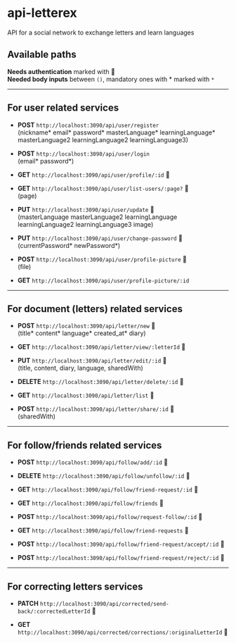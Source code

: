 # api-letterex
API for a social network to exchange letters and learn languages

## Available paths
**Needs authentication** marked with 🔑  
**Needed body inputs** between `()`, mandatory ones with * marked with `*`

---

## For user related services

- **POST** `http://localhost:3090/api/user/register`  
  (nickname* email* password* masterLanguage* learningLanguage* masterLanguage2 learningLanguage2 learningLanguage3)

- **POST** `http://localhost:3090/api/user/login`  
  (email* password*)

- **GET** `http://localhost:3090/api/user/profile/:id` 🔑  

- **GET** `http://localhost:3090/api/user/list-users/:page?` 🔑  
  (page)

- **PUT** `http://localhost:3090/api/user/update` 🔑  
  (masterLanguage masterLanguage2 learningLanguage learningLanguage2 learningLanguage3 image)

- **PUT** `http://localhost:3090/api/user/change-password` 🔑  
  (currentPassword* newPassword*)

- **POST** `http://localhost:3090/api/user/profile-picture` 🔑  
  (file)

- **GET** `http://localhost:3090/api/user/profile-picture/:id`

---

## For document (letters) related services

- **POST** `http://localhost:3090/api/letter/new` 🔑  
  (title* content* language* created_at* diary)

- **GET** `http://localhost:3090/api/letter/view/:letterId` 🔑  

- **PUT** `http://localhost:3090/api/letter/edit/:id` 🔑  
  (title, content, diary, language, sharedWith)

- **DELETE** `http://localhost:3090/api/letter/delete/:id` 🔑  

- **GET** `http://localhost:3090/api/letter/list` 🔑  

- **POST** `http://localhost:3090/api/letter/share/:id` 🔑  
  (sharedWith)

---

## For follow/friends related services

- **POST** `http://localhost:3090/api/follow/add/:id` 🔑  

- **DELETE** `http://localhost:3090/api/follow/unfollow/:id` 🔑  

- **GET** `http://localhost:3090/api/follow/friend-request/:id` 🔑  

- **GET** `http://localhost:3090/api/follow/friends` 🔑  

- **POST** `http://localhost:3090/api/follow/request-follow/:id` 🔑  

- **GET** `http://localhost:3090/api/follow/friend-requests` 🔑  

- **POST** `http://localhost:3090/api/follow/friend-request/accept/:id` 🔑  

- **POST** `http://localhost:3090/api/follow/friend-request/reject/:id` 🔑  

---

## For correcting letters services

- **PATCH** `http://localhost:3090/api/corrected/send-back/:correctedLetterId` 🔑  

- **GET** `http://localhost:3090/api/corrected/corrections/:originalLetterId` 🔑
